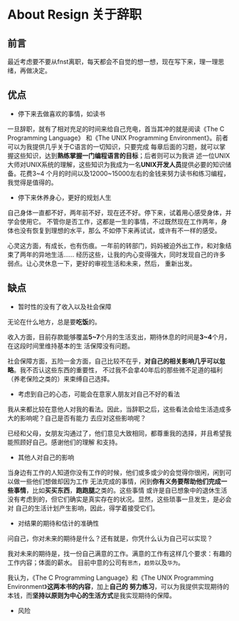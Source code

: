 # About Resign 关于辞职


## 前言
最近考虑要不要从fnst离职，每天都会不自觉的想一想，现在写下来，理一理思绪，再做决定。

## 优点
- 停下来去做喜欢的事情，如读书

一旦辞职，就有了相对充足的时间来给自己充电，首当其冲的就是阅读《The C Programming Language》
和《The UNIX Programming Environment》。前者可以为我提供几乎关于C语言的一切知识，只要完成
每章后面的习题，就可以掌握这些知识，达到**熟练掌握一门编程语言的目标**；后者则可以为我讲
述一位UNIX大师对UNIX系统的理解，这些知识为我成为一名**UNIX开发人员**提供必要的知识储备。花费3\~4
个月的时间以及12000\~15000左右的金钱来努力读书和练习编程，我觉得是值得的。

- 停下来休养身心，更好的规划人生

自己身体一直都不好，两年前不好，现在还不好。停下来，试着用心感受身体，并学会使用它。
不管你是否工作，这都是一生的事情，不过既然现在工作两年，身体也没有恢复到理想的水平，那么
不如停下来再试试，或许有不一样的感受。

心灵这方面，有成长，也有伤痕。一年前的转部门，妈妈被迫外出工作，和对象结束了两年的异地生活......
经历这些，让我的内心变得强大，同时发现自己的许多弱点。让心灵休息一下，更好的审视生活和未来，然后，
重新出发。

## 缺点
- 暂时性的没有了收入以及社会保障

无论在什么地方，总是要**吃饭**的。

收入方面，目前存款能够覆盖**5~7**个月的生活支出，期待休息的时间是**3~4**个月，在这段时间里维持基本的生
活保障没有问题。

社会保障方面，五险一金方面，自己比较不在乎，**对自己的相关影响几乎可以忽略**。我不否认这些东西的重要性，
不过我不会拿40年后的那些微不足道的福利（养老保险之类的）来束缚自己选择。


- 考虑到自己的心态，可能会在意家人朋友对自己不好的看法

我从来都比较在意他人对我的看法。因此，当辞职之后，这些看法会给生活造成多大的影响呢？自己是否有能力
去应对这些影响呢？

已经和父母，女朋友沟通过了，他们意见大致相同，都尊重我的选择，并且希望我能照顾好自己。感谢他们的理解
和支持。


- 其他人对自己的影响

当身边有工作的人知道你没有工作的时候，他们或多或少的会觉得你很闲，闲到可以做一些他们想做却因为工作
无法完成的事情，闲到**你有义务要帮助他们完成一些事情**，比如**买买东西**，**跑跑腿**之类的。这些事情
或许是自已想象中的退休生活没有考虑到的，但它们确实是真实存在的状况。显然，这些琐事一旦发生，是必会对
自己的生活计划产生影响，因此，得学着接受它们。


- 对结果的期待和估计的准确性

问自己，你对未来的期待是什么？还有就是，你凭什么认为自己可以实现？

我对未来的期待是，找一份自己满意的工作。满意的工作有这样几个要求：有趣的工作内容；体面的薪水。
目前中意的公司有`思杰`，`趋势`以及`华为`。

我认为，《The C Programming Language》和《The UNIX Programming Environment》**这两本书的内容**，加上**自己的
努力练习**，可以为我提供实现期待的本钱，而**坚持以原则为中心的生活方式**是我实现期待的保障。


- 风险


